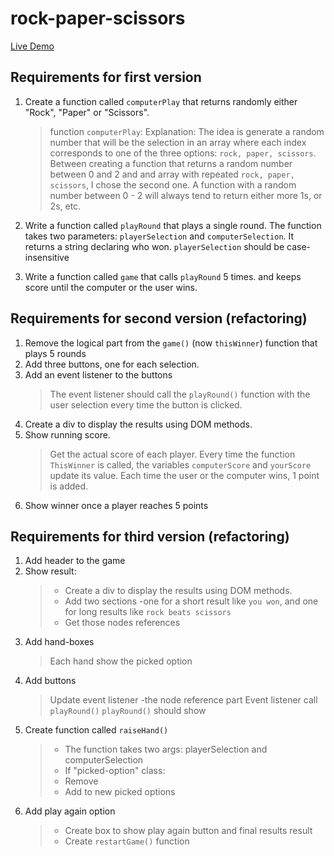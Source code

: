 # rock-paper-scissors
[Live Demo](https://practiceaccout.github.io/rock-paper-scissors/)
## Requirements for first version
1. Create a function called `computerPlay` that returns randomly either "Rock", "Paper" or "Scissors".
    > function `computerPlay`: Explanation: The idea is generate a random number that will be the selection in an array where each index corresponds
    to one of the three options: `rock, paper, scissors`. Between creating a function that returns a random number between 0 and 2 and and array with 
    repeated `rock, paper, scissors`, I chose the second one. A function with
    a random number between 0 - 2 will always tend to return either more 1s, or 2s, etc. 

2. Write a function called `playRound` that plays a single round. The function takes two parameters: `playerSelection` and 
`computerSelection`. It returns a string declaring who won. `playerSelection` should be case-insensitive 

3. Write a function called `game` that calls `playRound` 5 times. and keeps score until the computer or the user wins.

## Requirements for second version (refactoring)

1. Remove the logical part from the `game()` (now `thisWinner`) function that plays 5 rounds
2. Add three buttons, one for each selection. 
3. Add an event listener to the buttons
    > The event listener should call the `playRound()` function with the user selection every time the button is clicked. 
4. Create a div to display the results using DOM methods.
5. Show running score.
    > Get the actual score of each player. Every time the function `ThisWinner` is called, the variables `computerScore` 
    and `yourScore` update its value. Each time the user or the computer wins, 1 point is added.           
6. Show winner once a player reaches 5 points

## Requirements for third version (refactoring)
1. Add header to the game
2. Show result: 
    > * Create a div to display the results using DOM methods.
    > * Add two sections -one for a short result like `you won`, and one for long 
    results like `rock beats scissors`
    > * Get those nodes references
3. Add hand-boxes
    > Each hand show the picked option
4. Add buttons
    > Update event listener -the node reference part
     Event listener call `playRound()`
     `playRound()` should show 
5. Create function called `raiseHand()`
    >  * The function takes two args: playerSelection and computerSelection
    >  * If "picked-option" class:
    >  * Remove 
    >  * Add to new picked options
6. Add play again option
    >   * Create box to show play again button and final results result
    >   * Create `restartGame()` function

      
     
      
